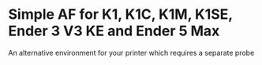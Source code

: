 # Simple AF for K1, K1C, K1M, K1SE, Ender 3 V3 KE and Ender 5 Max

An alternative environment for your printer which requires a separate probe
